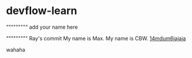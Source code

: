 # devflow-learn

""""""""" add your name here







"""""""""
Ray's commit
My name is Max.
My name is CBW.
[14mdum6jajaja](https://youtu.be/dQw4w9WgXcQ)

wahaha
